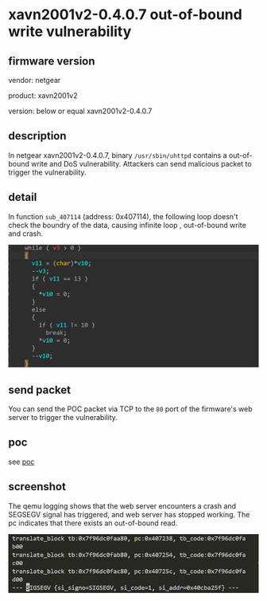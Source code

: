 # xavn2001v2-0.4.0.7 out-of-bound write vulnerability
## firmware version
vendor: netgear

product: xavn2001v2

version: below or equal xavn2001v2-0.4.0.7

## description
In netgear xavn2001v2-0.4.0.7, binary `/usr/sbin/uhttpd` contains a out-of-bound write and DoS vulnerability. Attackers can send malicious packet to trigger the vulnerability.

## detail
In function `sub_407114` (address: 0x407114), the following loop doesn't check the boundry of the data, causing infinite loop , out-of-bound write and crash.

![oob](image.png)

## send packet
You can send the POC packet via TCP to the `80` port of the firmware's web server to trigger the vulnerability.

## poc
see [poc](./poc)

## screenshot
The qemu logging shows that the web server encounters a crash and SEGSEGV signal has triggered, and web server has stopped working. The pc indicates that there exists an out-of-bound read.

![crash](image-1.png)
